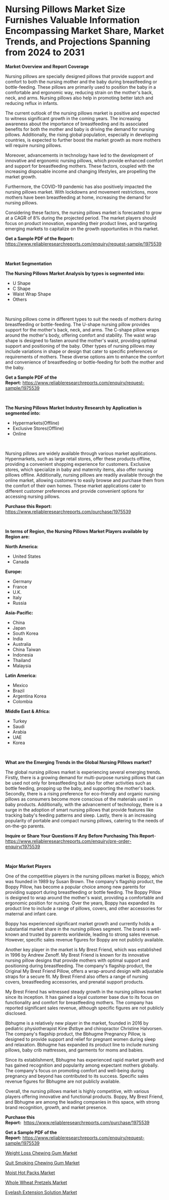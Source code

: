 <p><h1>Nursing Pillows Market Size Furnishes Valuable Information Encompassing Market Share, Market Trends, and Projections Spanning from 2024 to 2031</h1></p><p><strong>Market Overview and Report Coverage</strong></p>
<p><p>Nursing pillows are specially designed pillows that provide support and comfort to both the nursing mother and the baby during breastfeeding or bottle-feeding. These pillows are primarily used to position the baby in a comfortable and ergonomic way, reducing strain on the mother's back, neck, and arms. Nursing pillows also help in promoting better latch and reducing reflux in infants.</p><p>The current outlook of the nursing pillows market is positive and expected to witness significant growth in the coming years. The increasing awareness about the importance of breastfeeding and its associated benefits for both the mother and baby is driving the demand for nursing pillows. Additionally, the rising global population, especially in developing countries, is expected to further boost the market growth as more mothers will require nursing pillows.</p><p>Moreover, advancements in technology have led to the development of innovative and ergonomic nursing pillows, which provide enhanced comfort and support for breastfeeding mothers. These factors, coupled with the increasing disposable income and changing lifestyles, are propelling the market growth.</p><p>Furthermore, the COVID-19 pandemic has also positively impacted the nursing pillows market. With lockdowns and movement restrictions, more mothers have been breastfeeding at home, increasing the demand for nursing pillows.</p><p>Considering these factors, the nursing pillows market is forecasted to grow at a CAGR of 8% during the projected period. The market players should focus on product innovation, expanding their product lines, and targeting emerging markets to capitalize on the growth opportunities in this market.</p></p>
<p><strong>Get a Sample PDF of the Report:</strong> <a href="https://www.reliableresearchreports.com/enquiry/request-sample/1975539">https://www.reliableresearchreports.com/enquiry/request-sample/1975539</a></p>
<p>&nbsp;</p>
<p><strong>Market Segmentation</strong></p>
<p><strong>The Nursing Pillows Market Analysis by types is segmented into:</strong></p>
<p><ul><li>U Shape</li><li>C Shape</li><li>Waist Wrap Shape</li><li>Others</li></ul></p>
<p>&nbsp;</p>
<p><p>Nursing pillows come in different types to suit the needs of mothers during breastfeeding or bottle-feeding. The U-shape nursing pillow provides support for the mother's back, neck, and arms. The C-shape pillow wraps around the mother's body, offering comfort and stability. The waist wrap shape is designed to fasten around the mother's waist, providing optimal support and positioning of the baby. Other types of nursing pillows may include variations in shape or design that cater to specific preferences or requirements of mothers. These diverse options aim to enhance the comfort and convenience of breastfeeding or bottle-feeding for both the mother and the baby.</p></p>
<p><strong>Get a Sample PDF of the Report:</strong>&nbsp;<a href="https://www.reliableresearchreports.com/enquiry/request-sample/1975539">https://www.reliableresearchreports.com/enquiry/request-sample/1975539</a></p>
<p>&nbsp;</p>
<p><strong>The Nursing Pillows Market Industry Research by Application is segmented into:</strong></p>
<p><ul><li>Hypermarkets(Offline)</li><li>Exclusive Stores(Offline)</li><li>Online</li></ul></p>
<p>&nbsp;</p>
<p><p>Nursing pillows are widely available through various market applications. Hypermarkets, such as large retail stores, offer these products offline, providing a convenient shopping experience for customers. Exclusive stores, which specialize in baby and maternity items, also offer nursing pillows offline. Additionally, nursing pillows are readily available through the online market, allowing customers to easily browse and purchase them from the comfort of their own homes. These market applications cater to different customer preferences and provide convenient options for accessing nursing pillows.</p></p>
<p><strong>Purchase this Report:</strong>&nbsp; <a href="https://www.reliableresearchreports.com/purchase/1975539">https://www.reliableresearchreports.com/purchase/1975539</a></p>
<p>&nbsp;</p>
<p><strong>In terms of Region, the Nursing Pillows Market Players available by Region are:</strong></p>
<p>
    <p> <strong> North America: </strong>
        <ul>
            <li>United States</li>
            <li>Canada</li>
        </ul>
        </p> 
    <p> <strong> Europe: </strong>
        <ul>
            <li>Germany</li>
            <li>France</li>
            <li>U.K.</li>
            <li>Italy</li>
            <li>Russia</li>
        </ul>
        </p> 
    <p> <strong> Asia-Pacific: </strong>
        <ul>
            <li>China</li>
            <li>Japan</li>
            <li>South Korea</li>
            <li>India</li>
            <li>Australia</li>
            <li>China Taiwan</li>
            <li>Indonesia</li>
            <li>Thailand</li>
            <li>Malaysia</li>
        </ul>
        </p> 
    <p> <strong> Latin America: </strong>
        <ul>
            <li>Mexico</li>
            <li>Brazil</li>
            <li>Argentina Korea</li>
            <li>Colombia</li>
        </ul>
        </p> 
    <p> <strong> Middle East & Africa: </strong>
        <ul>
            <li>Turkey</li>
            <li>Saudi</li>
            <li>Arabia</li>
            <li>UAE</li>
            <li>Korea</li>
        </ul>
    </p>
    </p>
<p>&nbsp;</p>
<p><strong>What are the Emerging Trends in the Global Nursing Pillows market?</strong></p>
<p><p>The global nursing pillows market is experiencing several emerging trends. Firstly, there is a growing demand for multi-purpose nursing pillows that can be used not only for breastfeeding but also for other activities such as bottle feeding, propping up the baby, and supporting the mother's back. Secondly, there is a rising preference for eco-friendly and organic nursing pillows as consumers become more conscious of the materials used in baby products. Additionally, with the advancement of technology, there is a surge in the adoption of smart nursing pillows that provide features like tracking baby's feeding patterns and sleep. Lastly, there is an increasing popularity of portable and compact nursing pillows, catering to the needs of on-the-go parents.</p></p>
<p><strong>Inquire or Share Your Questions If Any Before Purchasing This Report</strong>- <a href="https://www.reliableresearchreports.com/enquiry/pre-order-enquiry/1975539">https://www.reliableresearchreports.com/enquiry/pre-order-enquiry/1975539</a></p>
<p>&nbsp;</p>
<p><strong>Major Market Players</strong></p>
<p><p>One of the competitive players in the nursing pillows market is Boppy, which was founded in 1989 by Susan Brown. The company's flagship product, the Boppy Pillow, has become a popular choice among new parents for providing support during breastfeeding or bottle feeding. The Boppy Pillow is designed to wrap around the mother's waist, providing a comfortable and ergonomic position for nursing. Over the years, Boppy has expanded its product line to include a range of pillows, covers, and other accessories for maternal and infant care.</p><p>Boppy has experienced significant market growth and currently holds a substantial market share in the nursing pillows segment. The brand is well-known and trusted by parents worldwide, leading to strong sales revenue. However, specific sales revenue figures for Boppy are not publicly available.</p><p>Another key player in the market is My Brest Friend, which was established in 1996 by Andrew Zenoff. My Brest Friend is known for its innovative nursing pillow designs that provide mothers with optimal support and positioning during breastfeeding. The company's flagship product, the Original My Brest Friend Pillow, offers a wrap-around design with adjustable straps for a secure fit. My Brest Friend also offers a range of nursing covers, breastfeeding accessories, and prenatal support products.</p><p>My Brest Friend has witnessed steady growth in the nursing pillows market since its inception. It has gained a loyal customer base due to its focus on functionality and comfort for breastfeeding mothers. The company has reported significant sales revenue, although specific figures are not publicly disclosed.</p><p>Bbhugme is a relatively new player in the market, founded in 2016 by pediatric physiotherapist Kine Østbye and chiropractor Christine Halvorsen. The company's flagship product, the Bbhugme Pregnancy Pillow, is designed to provide support and relief for pregnant women during sleep and relaxation. Bbhugme has expanded its product line to include nursing pillows, baby crib mattresses, and garments for moms and babies.</p><p>Since its establishment, Bbhugme has experienced rapid market growth and has gained recognition and popularity among expectant mothers globally. The company's focus on promoting comfort and well-being during pregnancy and beyond has contributed to its success. Specific sales revenue figures for Bbhugme are not publicly available.</p><p>Overall, the nursing pillows market is highly competitive, with various players offering innovative and functional products. Boppy, My Brest Friend, and Bbhugme are among the leading companies in this space, with strong brand recognition, growth, and market presence.</p></p>
<p><strong>Purchase this Report:</strong>&nbsp;&nbsp;<a href="https://www.reliableresearchreports.com/purchase/1975539">https://www.reliableresearchreports.com/purchase/1975539</a></p>
<p></p>
<p><strong>Get a Sample PDF of the Report:</strong>&nbsp;<a href="https://www.reliableresearchreports.com/enquiry/request-sample/1975539">https://www.reliableresearchreports.com/enquiry/request-sample/1975539</a></p>
<p><p><a href="https://github.com/Paul14Anderson63/Market-Research-Report-List-1/blob/main/weight-loss-chewing-gum-market.md">Weight Loss Chewing Gum Market</a></p><p><a href="https://github.com/dringals/Market-Research-Report-List-1/blob/main/quit-smoking-chewing-gum-market.md">Quit Smoking Chewing Gum Market</a></p><p><a href="https://github.com/aasishrp01/Market-Research-Report-List-2/blob/main/moist-hot-packs-market.md">Moist Hot Packs Market</a></p><p><a href="https://github.com/aashishrp/Market-Research-Report-List-1/blob/main/whole-wheat-pretzels-market.md">Whole Wheat Pretzels Market</a></p><p><a href="https://github.com/aashishrp02/Market-Research-Report-List-1/blob/main/eyelash-extension-solution-market.md">Eyelash Extension Solution Market</a></p></p>